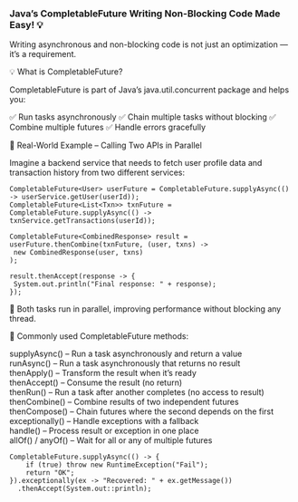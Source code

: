 ### Java’s CompletableFuture Writing Non-Blocking Code Made Easy! 💡

Writing asynchronous and non-blocking code is not just an optimization — it’s a requirement.  

💡 What is CompletableFuture?  

CompletableFuture is part of Java’s java.util.concurrent package and helps you:  

✅ Run tasks asynchronously
✅ Chain multiple tasks without blocking
✅ Combine multiple futures
✅ Handle errors gracefully

🧪 Real-World Example – Calling Two APIs in Parallel  

Imagine a backend service that needs to fetch user profile data and transaction history from two different services:  
```
CompletableFuture<User> userFuture = CompletableFuture.supplyAsync(() -> userService.getUser(userId));
CompletableFuture<List<Txn>> txnFuture = CompletableFuture.supplyAsync(() -> txnService.getTransactions(userId));

CompletableFuture<CombinedResponse> result = userFuture.thenCombine(txnFuture, (user, txns) ->
 new CombinedResponse(user, txns)
);

result.thenAccept(response -> {
 System.out.println("Final response: " + response);
});
```

🧵 Both tasks run in parallel, improving performance without blocking any thread.  

📌 Commonly used CompletableFuture methods:  

supplyAsync() – Run a task asynchronously and return a value  
runAsync() – Run a task asynchronously that returns no result  
thenApply() – Transform the result when it’s ready  
thenAccept() – Consume the result (no return)  
thenRun() – Run a task after another completes (no access to result)  
thenCombine() – Combine results of two independent futures  
thenCompose() – Chain futures where the second depends on the first  
exceptionally() – Handle exceptions with a fallback  
handle() – Process result or exception in one place  
allOf() / anyOf() – Wait for all or any of multiple futures  

```
CompletableFuture.supplyAsync(() -> {
    if (true) throw new RuntimeException("Fail");
    return "OK";
}).exceptionally(ex -> "Recovered: " + ex.getMessage())
  .thenAccept(System.out::println);
```


